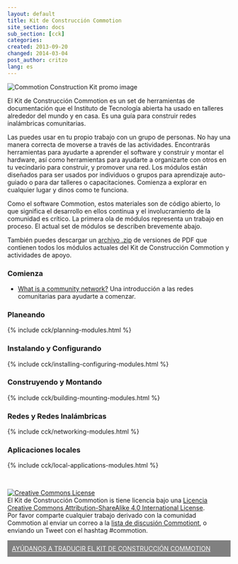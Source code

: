 ```yaml
---
layout: default
title: Kit de Construcción Commotion
site_section: docs
sub_section: [cck]
categories: 
created: 2013-09-20
changed: 2014-03-04
post_author: critzo
lang: es
---
```


<p><img alt="Commotion Construction Kit promo image" src="/files/styles/large/public/CCK_general_intro.png" /></p>

<p>El Kit de Construcción Commotion es un set de herramientas de documentación que el Instituto de Tecnología abierta ha usado en talleres alrededor del mundo y en casa. Es una guía para construir redes inalámbricas comunitarias.</p>

<p>Las puedes usar en tu propio trabajo con un grupo de personas. No hay una manera correcta de moverse a través de las actividades. Encontrarás herramientas para ayudarte a aprender el software y construir y montar el hardware, así como herramientas para ayudarte a organizarte con otros en tu vecindario para construir, y promover una red. Los módulos están diseñados para ser usados por individuos o grupos para aprendizaje auto-guiado o para dar talleres o capacitaciones. Comienza a explorar en cualquier lugar y dinos como te funciona.</p>

<p>Como el software Commotion, estos materiales son de código abierto, lo que significa el desarrollo en ellos continua y el involucramiento de la comunidad es crítico. La primera ola de módulos representa un trabajo en proceso. El actual set de módulos se describen brevemente abajo.</p>

<p>También puedes descargar un <a href="http://files.opentechinstitute.org/~commotion/CCK-All PDFs-12-17-2013.zip">archivo .zip</a> de versiones de PDF que contienen todos los módulos actuales del Kit de Construcción Commotion y actividades de apoyo.</p>

<h3>Comienza</h3>
<ul><li><a href="/docs/cck/about-community-wireless">What is a community network?</a> Una introducción a las redes comunitarias para ayudarte a comenzar.</li></ul>

<h3>Planeando</h3>
{% include cck/planning-modules.html %}

<h3>Instalando y Configurando</h3>
{% include cck/installing-configuring-modules.html %}

<h3>Construyendo y Montando</h3>
{% include cck/building-mounting-modules.html %}

<h3>Redes y Redes Inalámbricas</h3>
{% include cck/networking-modules.html %}

<h3>Aplicaciones locales</h3>
{% include cck/local-applications-modules.html %}

<p>&nbsp;</p>

<p class="rtecenter"><a rel="license" href="http://creativecommons.org/licenses/by-sa/4.0/"><img alt="Creative Commons License" style="border-width:0" src="http://i.creativecommons.org/l/by-sa/4.0/88x31.png" /></a><br /><span xmlns:dct="http://purl.org/dc/terms/" property="dct:title">El Kit de Construcción Commotion</span> is tiene licencia bajo una <a rel="license" href="http://creativecommons.org/licenses/by-sa/4.0/">Licencia Creative Commons Attribution-ShareAlike 4.0 International License</a>.<br />
Por favor comparte cualquier trabajo derivado con la comunidad Commotion al enviar un correo a la <a href="https://lists.chambana.net/mailman/listinfo/commotion-discuss">lista de discusión Commotiont</a>, o enviando un Tweet con el hashtag #commotion.</p>

<div><span style="padding:10px;background-color:Gray;font-size:1em;display:block;"><a href="https://www.transifex.com/projects/p/commotion-documentation/" style="color:white;target:new tab front;">AYÚDANOS A TRADUCIR EL KIT DE CONSTRUCCIÓN COMMOTION</a></span></div>
